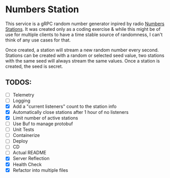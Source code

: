 # Numbers Station

This service is a gRPC random number generator inpired by radio [Numbers Stations](https://en.wikipedia.org/wiki/Numbers_station). It was created only as a coding exercise & while this might be of use for multiple clients to have a time stable source of randomness, I can't think of any use cases for that. 

Once created, a station will stream a new random number every second. Stations can be created with a random or selected seed value, two stations with the same seed will always stream the same values. Once a station is created, the seed is secret. 

## TODOS:
- [ ] Telemetry
- [ ] Logging
- [x] Add a "current listeners" count to the station info
- [x] Automatically close stations after 1 hour of no listeners
- [x] Limit number of active stations
- [ ] Use Buf to manage protobuf
- [ ] Unit Tests
- [ ] Containerize
- [ ] Deploy
- [ ] CD
- [ ] Actual README
- [x] Server Reflection
- [x] Health Check
- [x] Refactor into multiple files
